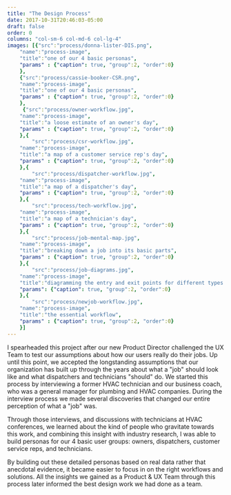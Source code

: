 ```yaml
---
title: "The Design Process"
date: 2017-10-31T20:46:03-05:00
draft: false
order: 0
columns: "col-sm-6 col-md-6 col-lg-4"
images: [{"src":"process/donna-lister-DIS.png",
    "name":"process-image",
    "title":"one of our 4 basic personas",
    "params" : {"caption": true, "group":2, "order":0}
    },
    {"src":"process/cassie-booker-CSR.png",
    "name":"process-image",
    "title":"one of our 4 basic personas",
    "params" : {"caption": true, "group":2, "order":0}
    },
     {"src":"process/owner-workflow.jpg",
    "name":"process-image",
    "title":"a loose estimate of an owner's day",
    "params" : {"caption": true, "group":2, "order":0}
    },{
        "src":"process/csr-workflow.jpg",
    "name":"process-image",
    "title":"a map of a customer service rep's day",
    "params" : {"caption": true, "group":2, "order":0}
    },{
        "src":"process/dispatcher-workflow.jpg",
    "name":"process-image",
    "title":"a map of a dispatcher's day",
    "params" : {"caption": true, "group":2, "order":0}
    },{
        "src":"process/tech-workflow.jpg",
    "name":"process-image",
    "title":"a map of a technician's day",
    "params" : {"caption": true, "group":2, "order":0}
    },{
        "src":"process/job-mental-map.jpg",
    "name":"process-image",
    "title":"breaking down a job into its basic parts",
    "params" : {"caption": true, "group":2, "order":0}
    },{
        "src":"process/job-diagrams.jpg",
    "name":"process-image",
    "title":"diagramming the entry and exit points for different types of jobs",
    "params": {"caption": true, "group":2, "order":0}
    },{
        "src":"process/newjob-workflow.jpg",
    "name":"process-image",
    "title":"the essential workflow",
    "params" : {"caption": true, "group":2, "order":0}
    }]
---
```

I spearheaded this project after our new Product Director challenged the UX Team to test our assumptions about how our users really do their jobs. Up until this point, we accepted the longstanding assumptions that our organization has built up through the years about what a "job" should look like and what dispatchers and technicians "should" do.
We started this process by interviewing a former HVAC technician and our business coach, who was a general manager for plumbing and HVAC companies. During the interview process we made several discoveries that changed our entire perception of what a "job" was. 

Through those interviews, and discussions with technicians at HVAC conferences, we learned about the kind of people who gravitate towards this work, and combining this insight with industry research, I was able to build personas for our 4 basic user groups: owners, dispatchers, customer service reps, and technicians.

 By building out these detailed personas based on real data rather that anecdotal evidence, it became easier to focus in on the right workflows and solutions. All the insights we gained as a Product & UX Team through this process later informed the best design work we had done as a team.